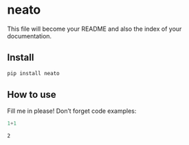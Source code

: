 # neato

<!-- WARNING: THIS FILE WAS AUTOGENERATED! DO NOT EDIT! -->

This file will become your README and also the index of your
documentation.

## Install

``` sh
pip install neato
```

## How to use

Fill me in please! Don’t forget code examples:

``` python
1+1
```

    2
